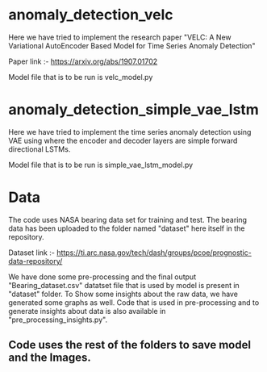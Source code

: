 # anomaly_detection_velc

Here we have tried to implement the research paper "VELC: A New Variational AutoEncoder Based
Model for Time Series Anomaly Detection"

Paper link :- https://arxiv.org/abs/1907.01702

Model file that is to be run is velc_model.py

# anomaly_detection_simple_vae_lstm
Here we have tried to implement the time series anomaly detection using VAE using where the encoder and decoder layers are simple forward directional LSTMs.


Model file that is to be run is simple_vae_lstm_model.py

# Data
The code uses NASA bearing data set for training and test. The bearing data has been uploaded to the folder named "dataset" here itself in the repository. 

Dataset link :- https://ti.arc.nasa.gov/tech/dash/groups/pcoe/prognostic-data-repository/

We have done some pre-processing and the final output "Bearing_dataset.csv" datatset file that is used by model is present in "dataset" folder. To Show some insights about the raw data, we have generated some graphs as well.
Code that is used in pre-processing and to generate insights about data is also available in "pre_processing_insights.py".



## Code uses the rest of the folders to save model and the Images.


